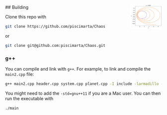 <img align="right" width=20% src="logo.gif" />
## Building

Clone this repo with

```bash
git clone https://github.com/piscimarta/Chaos
```

or

```bash
git clone git@github.com:piscimarta/Chaos.git
```

### g++

You can compile and link with `g++`. For example, to link and compile the `main2.cpp` file:

```bash
g++ main2.cpp header.cpp system.cpp planet.cpp -I include -larmadillo -o main2
```
You might need to add the  `-std=gnu++11` if you are a Mac user.
You can then run the executable with

```bash
./main
```

